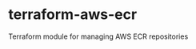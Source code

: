 # terraform-aws-ecr

Terraform module for managing AWS ECR repositories

<!-- BEGIN_TF_DOCS -->
<!-- END_TF_DOCS -->
